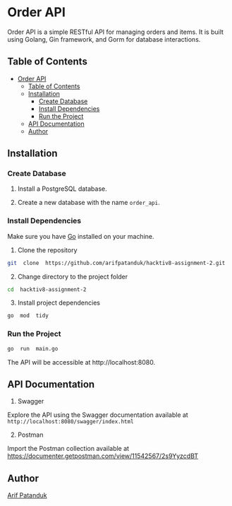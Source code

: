 # Order API

Order API is a simple RESTful API for managing orders and items. It is built using Golang, Gin framework, and Gorm for database interactions.

## Table of Contents

- [Order API](#order-api)
  - [Table of Contents](#table-of-contents)
  - [Installation](#installation)
    - [Create Database](#create-database)
    - [Install Dependencies](#install-dependencies)
    - [Run the Project](#run-the-project)
  - [API Documentation](#api-documentation)
  - [Author](#author)

## Installation

### Create Database

1. Install a PostgreSQL database.

2. Create a new database with the name `order_api`.

### Install Dependencies

Make sure you have [Go](https://golang.org/dl/) installed on your machine.

1. Clone the repository

```bash
git  clone  https://github.com/arifpatanduk/hacktiv8-assignment-2.git
```

2. Change directory to the project folder

```bash
cd  hacktiv8-assignment-2
```

3. Install project dependencies

```bash
go  mod  tidy
```

### Run the Project

```bash
go  run  main.go
```

The API will be accessible at http://localhost:8080.

## API Documentation

1. Swagger

  Explore the API using the Swagger documentation available at `http://localhost:8080/swagger/index.html`

2. Postman

  Import the Postman collection available at https://documenter.getpostman.com/view/11542567/2s9YyzcdBT

## Author

[Arif Patanduk](https://github.com/arifpatanduk)
